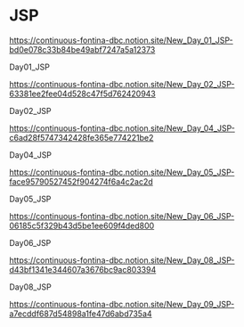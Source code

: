 # JSP

https://continuous-fontina-dbc.notion.site/New_Day_01_JSP-bd0e078c33b84be49abf7247a5a12373

Day01_JSP

https://continuous-fontina-dbc.notion.site/New_Day_02_JSP-63381ee2fee04d528c47f5d762420943

Day02_JSP

https://continuous-fontina-dbc.notion.site/New_Day_04_JSP-c6ad28f5747342428fe365e774221be2

Day04_JSP

https://continuous-fontina-dbc.notion.site/New_Day_05_JSP-face95790527452f904274f6a4c2ac2d

Day05_JSP

https://continuous-fontina-dbc.notion.site/New_Day_06_JSP-06185c5f329b43d5be1ee609f4ded800

Day06_JSP

https://continuous-fontina-dbc.notion.site/New_Day_08_JSP-d43bf1341e344607a3676bc9ac803394

Day08_JSP

https://continuous-fontina-dbc.notion.site/New_Day_09_JSP-a7ecddf687d54898a1fe47d6abd735a4

